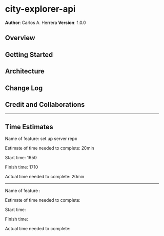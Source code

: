 # city-explorer-api

**Author**: Carlos A. Herrera
**Version**: 1.0.0

## Overview
<!-- Provide a high level overview of what this application is and why you are building it, beyond the fact that it's an assignment for this class. (i.e. What's your problem domain?) -->

## Getting Started
<!-- What are the steps that a user must take in order to build this app on their own machine and get it running? -->

## Architecture
<!-- Provide a detailed description of the application design. What technologies (languages, libraries, etc) you're using, and any other relevant design information. -->

## Change Log
<!-- Use this area to document the iterative changes made to your application as each feature is successfully implemented. Use time stamps. Here's an example:

01-01-2001 4:59pm - Application now has a fully-functional express server, with a GET route for the location resource. -->

## Credit and Collaborations
<!-- Give credit (and a link) to other people or resources that helped you build this application. -->

---

## Time Estimates

Name of feature: set up server repo

Estimate of time needed to complete: 20min

Start time: 1650

Finish time: 1710

Actual time needed to complete: 20min

---

Name of feature :

Estimate of time needed to complete:

Start time:

Finish time:

Actual time needed to complete:
